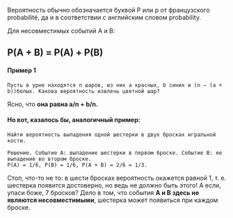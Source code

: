 Вероятность обычно обозначается буквой Р или р от французского probabilité, да и в соответствии с английским словом probability. 

Для несовместимых событий А и В:

## P(A + B) = P(A) + P(B)

#### Пример 1
```
Пусть в урне находятся n шаров, из них а красных, b синих и (n – (a + b))белых. Какова вероятность извлечь цветной шар? 
```
Ясно, что **она равна a/n + b/n.**

#### Но вот, казалось бы, аналогичный пример:

```
Найти вероятность выпадения одной шестерки в двух бросках игральной кости. 

Решение. Событие А: выпадение шестерки в первом броске. Событие В: ее выпадение во втором броске. 
Р(А) = 1/6, Р(В) = 1/6, Р(А + В) = 2/6 = 1/3.
```

Стоп, что-то не то: в шести бросках вероятность окажется равной 1, т. е. шестерка появится достоверно, но ведь не должно быть этого! А если, упаси боже, 7 бросков? Дело в том, что события **А и В здесь не являются несовместимыми**, шестерка может появиться при каждом броске.